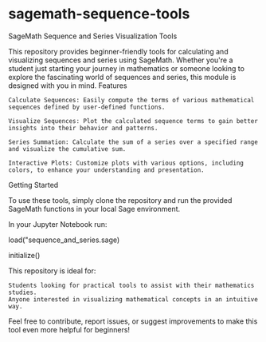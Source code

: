 # sagemath-sequence-tools

SageMath Sequence and Series Visualization Tools

This repository provides beginner-friendly tools for calculating and visualizing sequences and series using SageMath. Whether you're a student just starting your journey in mathematics or someone looking to explore the fascinating world of sequences and series, this module is designed with you in mind.
Features

    Calculate Sequences: Easily compute the terms of various mathematical sequences defined by user-defined functions.

    Visualize Sequences: Plot the calculated sequence terms to gain better insights into their behavior and patterns.

    Series Summation: Calculate the sum of a series over a specified range and visualize the cumulative sum.

    Interactive Plots: Customize plots with various options, including colors, to enhance your understanding and presentation.

Getting Started

To use these tools, simply clone the repository and run the provided SageMath functions in your local Sage environment.

In your Jupyter Notebook run:

load("sequence_and_series.sage)

initialize()

This repository is ideal for:

    Students looking for practical tools to assist with their mathematics studies.
    Anyone interested in visualizing mathematical concepts in an intuitive way.

Feel free to contribute, report issues, or suggest improvements to make this tool even more helpful for beginners!
